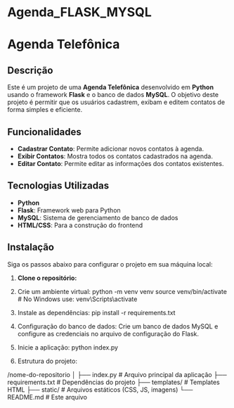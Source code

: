 # Agenda_FLASK_MYSQL

# Agenda Telefônica

## Descrição

Este é um projeto de uma **Agenda Telefônica** desenvolvido em **Python** usando o framework **Flask** e o banco de dados **MySQL**. O objetivo deste projeto é permitir que os usuários cadastrem, exibam e editem contatos de forma simples e eficiente.

## Funcionalidades

- **Cadastrar Contato**: Permite adicionar novos contatos à agenda.
- **Exibir Contatos**: Mostra todos os contatos cadastrados na agenda.
- **Editar Contato**: Permite editar as informações dos contatos existentes.

## Tecnologias Utilizadas

- **Python**
- **Flask**: Framework web para Python
- **MySQL**: Sistema de gerenciamento de banco de dados
- **HTML/CSS**: Para a construção do frontend

## Instalação

Siga os passos abaixo para configurar o projeto em sua máquina local:

1. **Clone o repositório:**
   
2. Crie um ambiente virtual: 
   python -m venv venv
   source venv/bin/activate  # No Windows use: venv\Scripts\activate


3. Instale as dependências:
   pip install -r requirements.txt

4. Configuração do banco de dados:
   Crie um banco de dados MySQL e configure as credenciais no arquivo de configuração do Flask.

5. Inicie a aplicação:
   python index.py

6. Estrutura do projeto:

/nome-do-repositorio
│
├── index.py              # Arquivo principal da aplicação
├── requirements.txt    # Dependências do projeto
├── templates/          # Templates HTML
├── static/             # Arquivos estáticos (CSS, JS, imagens)
└── README.md           # Este arquivo

